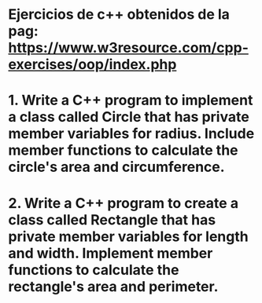 # Ejercicios de c++ obtenidos de la pag: https://www.w3resource.com/cpp-exercises/oop/index.php

# 1. Write a C++ program to implement a class called Circle that has private member variables for radius. Include member functions to calculate the circle's area and circumference.


# 2. Write a C++ program to create a class called Rectangle that has private member variables for length and width. Implement member functions to calculate the rectangle's area and perimeter.


<!-- # 3. Write a C++ program to create a class called Person that has private member variables for name, age and country. Implement member functions to set and get the values of these variables.


# 4. Write a C++ program to create a class called Car that has private member variables for company, model, and year. Implement member functions to get and set these variables.


# 5. Write a C++ program to implement a class called BankAccount that has private member variables for account number and balance. Include member functions to deposit and withdraw money from the account.


# 6. Write a C++ program to create a class called Triangle that has private member variables for the lengths of its three sides. Implement member functions to determine if the triangle is equilateral, isosceles, or scalene.


# 7. Write a C++ program to implement a class called Employee that has private member variables for name, employee ID, and salary. Include member functions to calculate and set salary based on employee performance.


# 8. Write a C++ program to implement a class called Date that has private member variables for day, month, and year. Include member functions to set and get these variables, as well as to validate if the date is valid.


# 9. Write a C++ program to implement a class called Student that has private member variables for name, class, roll number, and marks. Include member functions to calculate the grade based on the marks and display the student's information.


# 10. Write a C++ program to implement a class called Shape with virtual member functions for calculating area and perimeter. Derive classes such as Circle, Rectangle, and Triangle from the Shape class and override virtual functions accordingly. -->